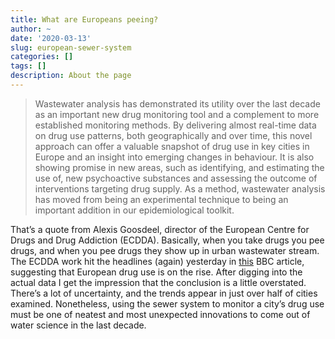 ```yaml
---
title: What are Europeans peeing?
author: ~
date: '2020-03-13'
slug: european-sewer-system
categories: []
tags: []
description: About the page
---
```

> Wastewater analysis has demonstrated its utility over the last decade as an important new drug monitoring tool and a complement to more established monitoring methods. By delivering almost real-time data on drug use patterns, both geographically and over time, this novel approach can offer a valuable snapshot of drug use in key cities in Europe and an insight into emerging changes in behaviour. It is also showing promise in new areas, such as identifying, and estimating the use of, new psychoactive substances and assessing the outcome of interventions targeting drug supply. As a method, wastewater analysis has moved from being an experimental technique to being an important addition in our epidemiological toolkit.

That’s a quote from Alexis Goosdeel, director of the European Centre for Drugs and Drug Addiction (ECDDA). Basically, when you take drugs you pee drugs, and when you pee drugs they show up in urban wastewater stream. The ECDDA work hit the headlines (again) yesterday in [this](https://www.bbc.com/news/world-europe-51859638) BBC article, suggesting that European drug use is on the rise. After digging into the actual data I get the impression that the conclusion is a little overstated. There’s a lot of uncertainty, and the trends appear in just over half of cities examined. Nonetheless, using the sewer system to monitor a city’s drug use must be one of neatest and most unexpected innovations to come out of water science in the last decade.